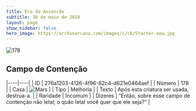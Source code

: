 ```yaml
---
title: Era da Ascensão
subtitle: 30 de maio de 2019
layout: page
show_sidebar: false
hero_image: https://archonarcana.com/images/c/c6/Starter-aoa.jpg
---
```


![178](https://cdn.keyforgegame.com/media/card_front/pt/435_178_MX6CF5Q78WGG_pt.png)

## Campo de Contenção

|----|----|
| ID | 276a1203-4126-4f96-82c4-d621e0464aef |
| Número | 178 |
| Casa | ![Mars](https://archonarcana.com/images/thumb/d/de/Mars.png/22px-Mars.png "Marte") |
| Tipo | Melhoria |
| Texto | Após esta criatura ser usada, destrua-a. |
| Raridade | Incomum |
| Dizeres | “Então, sobre esse campo de contenção não letal; o quão letal você quer que ele seja?” |

